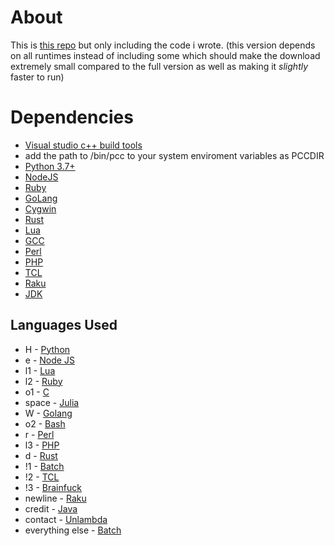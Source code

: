 # About
This is [this repo](https://github.com/justletterh/why) but only including the code i wrote. (this version depends on all runtimes instead of including some which should make the download extremely small compared to the full version as well as making it *slightly* faster to run)
# Dependencies
* [Visual studio c++ build tools](https://visualstudio.microsoft.com/visual-cpp-build-tools/)
* add the path to /bin/pcc to your system enviroment variables as PCCDIR
* [Python 3.7+](https://www.python.org/downloads/)
* [NodeJS](https://nodejs.org/en/download/)
* [Ruby](https://www.ruby-lang.org/en/downloads/)
* [GoLang](https://golang.org/dl/)
* [Cygwin](https://cygwin.com/install.html)
* [Rust](https://www.rust-lang.org/tools/install)
* [Lua](https://www.lua.org/download.html)
* [GCC](https://gcc.gnu.org/install/binaries.html)
* [Perl](https://www.perl.org/get.html)
* [PHP](https://www.php.net/downloads)
* [TCL](https://www.tcl.tk/software/tcltk/8.6.html)
* [Raku](https://www.raku.org/downloads)
* [JDK](https://www.oracle.com/java/technologies/javase-downloads.html)
## Languages Used
* H - [Python](https://www.python.org/)
* e - [Node JS](https://nodejs.org/en/)
* l1 - [Lua](https://www.lua.org/)
* l2 - [Ruby](https://www.ruby-lang.org/en/)
* o1 - [C](https://en.wikipedia.org/wiki/C_(programming_language))
* space - [Julia](https://julialang.org/)
* W - [Golang](https://golang.org/)
* o2 - [Bash](https://www.gnu.org/software/bash/)
* r - [Perl](https://www.perl.org/)
* l3 - [PHP](https://www.php.net/)
* d - [Rust](https://www.rust-lang.org/)
* !1 - [Batch](https://en.wikipedia.org/wiki/Batch_file)
* !2 - [TCL](https://www.tcl.tk/)
* !3 - [Brainfuck](https://en.wikipedia.org/wiki/Brainfuck)
* newline - [Raku](https://www.raku.org/)
* credit - [Java](https://www.java.com/en/)
* contact - [Unlambda](https://en.wikipedia.org/wiki/Unlambda)
* everything else - [Batch](https://en.wikipedia.org/wiki/Batch_file)